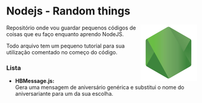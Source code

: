 # Nodejs - Random things

<img align="right" width="150" src="./media/nodeIcon.png">

Repositório onde vou guardar pequenos códigos de coisas que eu faço enquanto aprendo NodeJS.

Todo arquivo tem um pequeno tutorial para sua utilização comentado no começo do código.
### Lista
- **HBMessage.js:** <br> 
    Gera uma mensagem de aniversário genérica e substitui o nome do aniversariante para um da sua escolha.
